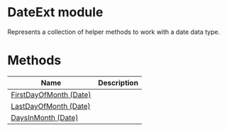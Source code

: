 # DateExt module

Represents a collection of helper methods to work with a date data type.

# Methods

|Name|Description|
|-|-|
|[FirstDayOfMonth (Date)](./FirstDayOfMonth.md)||
|[LastDayOfMonth (Date)](./LastDayOfMonth.md)||
|[DaysInMonth (Date)](./DaysInMonth.md)||
